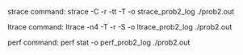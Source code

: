 

strace command:
strace -C -r -tt -T -o strace_prob2_log ./prob2.out


ltrace command:
ltrace -n4 -T -r -S -o ltrace_prob2_log ./prob2.out

perf command:
perf stat -o perf_prob2_log ./prob2.out
